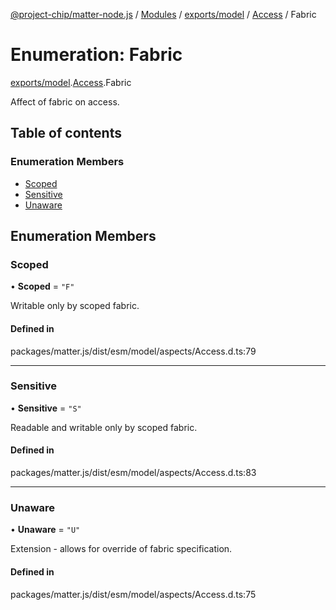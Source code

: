 [@project-chip/matter-node.js](../README.md) / [Modules](../modules.md) / [exports/model](../modules/exports_model.md) / [Access](../modules/exports_model.Access.md) / Fabric

# Enumeration: Fabric

[exports/model](../modules/exports_model.md).[Access](../modules/exports_model.Access.md).Fabric

Affect of fabric on access.

## Table of contents

### Enumeration Members

- [Scoped](exports_model.Access.Fabric.md#scoped)
- [Sensitive](exports_model.Access.Fabric.md#sensitive)
- [Unaware](exports_model.Access.Fabric.md#unaware)

## Enumeration Members

### Scoped

• **Scoped** = ``"F"``

Writable only by scoped fabric.

#### Defined in

packages/matter.js/dist/esm/model/aspects/Access.d.ts:79

___

### Sensitive

• **Sensitive** = ``"S"``

Readable and writable only by scoped fabric.

#### Defined in

packages/matter.js/dist/esm/model/aspects/Access.d.ts:83

___

### Unaware

• **Unaware** = ``"U"``

Extension - allows for override of fabric specification.

#### Defined in

packages/matter.js/dist/esm/model/aspects/Access.d.ts:75

